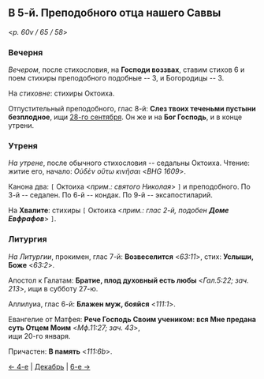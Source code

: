 ## В 5-й. Преподобного отца нашего Саввы

<*p. 60v / 65 / 58*>

### Вечерня

*Вечером*, после стихословия, на **Господи воззвах**, ставим стихов 6 и поем стихиры преподобного подобные -- 3, 
и Богородицы -- 3. 

На *стиховне*: стихиры Октоиха.  

Отпустительный преподобного, глас 8-й: **Слез твоих теченьми пустыни безплодное**, 
ищи [28-го сентября](../09_september/09_28_MES.ru.md). 
Он же и на **Бог Господь**, и в конце утрени. 

### Утреня

*На утрене*, после обычного стихословия -- седальны Октоиха. 
Чтение: житие его, начало: *Οὐδὲν οὕτω κινῆσαι* <*BHG 1609*>.
 
Канона два: `[` Октоиха <*прим.: святого Николая*> `]` и преподобного. 
По 3-й -- седален. 
По 6-й -- кондак. 
По 9-й -- эксапостиларий. 

На **Хвалите**: стихиры `[` Октоиха <*прим.: глас 2-й, подобен **Доме Евфрафов***> `]`.  

### Литургия

*На Литургии*, прокимен, глас 7-й: **Возвеселится** <*63:11*>, стих: **Услыши, Боже** <*63:2*>. 

Апостол к Галатам: **Братие, плод духовный есть любы** <*Гал.5:22; зач. 213*>, ищи в субботу 27-ю. 

Аллилуиа, глас 6-й: **Блажен муж, бояйся** <*111:1*>. 

Евангелие от Матфея: **Рече Господь Своим учеником: вся Мне предана суть Oтцем Моим** <*Мф.11:27; зач. 43*>,  
ищи 20-го января. 

Причастен: **В память** <*111:6b*>. 

[← 4-е](12_04_MES.ru.md) | [Декабрь](README.md#5-й) | [6-е →](12_06_MES.ru.md)
